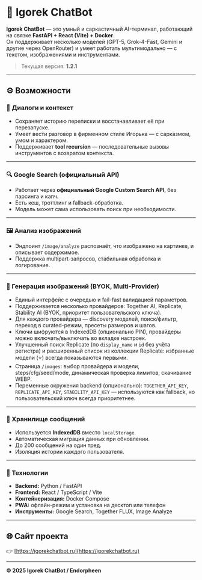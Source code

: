 # 🤖 Igorek ChatBot

**Igorek ChatBot** — это умный и саркастичный AI-терминал, работающий на связке **FastAPI + React (Vite) + Docker**.  
Он поддерживает несколько моделей (GPT-5, Grok-4-Fast, Gemini и другие через OpenRouter) и умеет работать мультимодально — с текстом, изображениями и инструментами.

> Текущая версия: **1.2.1**

---

## ⚙️ Возможности

### 💬 Диалоги и контекст
- Сохраняет историю переписки и восстанавливает её при перезапуске.  
- Умеет вести разговор в фирменном стиле Игорька — с сарказмом, умом и характером.  
- Поддерживает **tool recursion** — последовательные вызовы инструментов с возвратом контекста.

---

### 🔍 Google Search (официальный API)
- Работает через **официальный Google Custom Search API**, без парсинга и капч.  
- Есть кеш, троттлинг и fallback-обработка.  
- Модель может сама использовать поиск при необходимости.

---

### 🖼️ Анализ изображений
- Эндпоинт `/image/analyze` распознаёт, что изображено на картинке, и описывает содержимое.  
- Поддержка multipart-запросов, стабильная обработка и логирование.

---

### 🎨 Генерация изображений (BYOK, Multi-Provider)
- Единый интерфейс с очередью и fail-fast валидацией параметров.  
- Поддерживается несколько провайдеров: Together AI, Replicate, Stability AI (BYOK, приоритет пользовательского ключа).  
- Для каждого провайдера — discovery моделей, поиск/фильтр, переход в curated-режим, пресеты размеров и шагов.  
- Ключи шифруются в IndexedDB (опционально PIN), провайдеры можно включать/выключать во вкладке настроек.  
- Улучшенный поиск Replicate (по `display_name` и `id` без учёта регистра) и расширенный список из коллекции Replicate: избранные модели (⭐️) всегда показываются первыми.
- Страница `/images`: выбор провайдера и модели, steps/cfg/seed/mode, динамическая проверка лимитов, скачивание WEBP.
- Переменные окружения backend (опционально): `TOGETHER_API_KEY`, `REPLICATE_API_KEY`, `STABILITY_API_KEY` — используются как fallback, но пользовательский ключ всегда приоритетнее.

---

### 💾 Хранилище сообщений
- Используется **IndexedDB** вместо `localStorage`.  
- Автоматическая миграция данных при обновлении.  
- До 200 сообщений на один тред.  
- Изоляция истории каждого пользователя.

---

### 🧰 Технологии
- **Backend:** Python / FastAPI  
- **Frontend:** React / TypeScript / Vite  
- **Контейнеризация:** Docker Compose  
- **PWA:** офлайн-режим и установка на десктоп или телефон  
- **Инструменты:** Google Search, Together FLUX, Image Analyze  

---

## 🌐 Сайт проекта
👉 [https://igorekchatbot.ru](https://igorekchatbot.ru)

---

**© 2025 Igorek ChatBot / Endorpheen**
